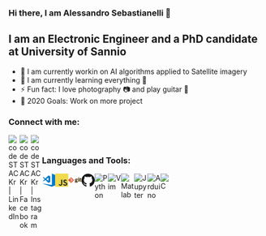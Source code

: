 ### Hi there, I am Alessandro Sebastianelli 👋

## I am an Electronic Engineer and a PhD candidate at University of Sannio

- 🔭 I am currently workin on AI algorithms applied to Satellite imagery
- 🌱 I am currently learning everything 🤣
- ⚡ Fun fact: I love photography 📷 and play guitar 🎸
- 🥅 2020 Goals: Work on more project


### Connect with me:
[<img align="left" alt="codeSTACKr | LinkedIn" width="22px" src="https://cdn.jsdelivr.net/npm/simple-icons@v3/icons/linkedin.svg" />][linkedin]
[<img align="left" alt="codeSTACKr | Facebook" width="22px" src="https://cdn.jsdelivr.net/npm/simple-icons@v3/icons/facebook.svg" />][facebook]
[<img align="left" alt="codeSTACKr | Instagram" width="22px" src="https://cdn.jsdelivr.net/npm/simple-icons@v3/icons/instagram.svg" />][instagram]

<br />

### Languages and Tools:

[<img align="left" alt="Visual Studio Code" width="26px" src="https://raw.githubusercontent.com/github/explore/80688e429a7d4ef2fca1e82350fe8e3517d3494d/topics/visual-studio-code/visual-studio-code.png"/>]()
[<img align="left" alt="JavaScript" width="26px" src="https://raw.githubusercontent.com/github/explore/80688e429a7d4ef2fca1e82350fe8e3517d3494d/topics/javascript/javascript.png"/>]()
[<img align="left" alt="Git" width="26px" src="https://raw.githubusercontent.com/github/explore/80688e429a7d4ef2fca1e82350fe8e3517d3494d/topics/git/git.png"/>]()
[<img align="left" alt="GitHub" width="26px" src="https://raw.githubusercontent.com/github/explore/78df643247d429f6cc873026c0622819ad797942/topics/github/github.png"/>]()
[<img align="left" alt="Python" width="26px" src="https://www.allafinedelpalo.it/wp-content/uploads/2015/12/Python-logo-notext.svg_.png"/>]()
[<img align="left" alt="Vim" width="26px" src="https://upload.wikimedia.org/wikipedia/commons/thumb/4/4f/Icon-Vim.svg/1200px-Icon-Vim.svg.png"/>]()
[<img align="left" alt="Matlab" width="26px" src="https://upload.wikimedia.org/wikipedia/commons/thumb/2/21/Matlab_Logo.png/667px-Matlab_Logo.png"/>]()
[<img align="left" alt="Jupyter" width="26px" src="https://upload.wikimedia.org/wikipedia/commons/thumb/3/38/Jupyter_logo.svg/1200px-Jupyter_logo.svg.png"/>]()
[<img align="left" alt="Arduino" width="26px" src="https://www.linuxarp.info/wp-content/uploads/2018/07/linuxarp_arduino.png"/>]()
[<img align="left" alt="C" width="26px" src="https://icon-library.com/images/java-icon-image/java-icon-image-0.jpg"/>]()

<br />
<br />


[linkedin]: https://www.linkedin.com/in/alessandro-sebastianelli-58545915b/detail/contact-info/
[facebook]: https://www.facebook.com/alessandro.sebastianelli.587
[instagram]: https://www.instagram.com/alessandrosebastianelli/?hl=it
